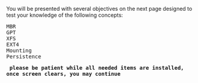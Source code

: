 You will be presented with several objectives on the next page designed to test your knowledge of the following concepts:
<pre>
MBR
GPT
XFS
EXT4
Mounting
Persistence
</pre>
**<pre>
please be patient while all needed items are installed, once screen clears, you may continue </pre>**
